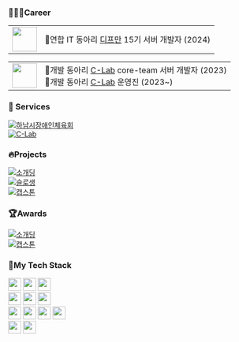<div>

### 👨🏻‍💻Career
<table border="0">
  <tr>
    <td><img src="https://github.com/user-attachments/assets/0238fd66-f23e-44e0-b731-57ea3c9a5480" width="50"></td>
    <td>📍<span>연합 IT 동아리 <a href="https://github.com/depromeet">디프만</a> 15기 서버 개발자 (2024)</span></td>
  </tr>
</table>

<table border="0">
  <tr>
    <td><img src="https://github.com/user-attachments/assets/917f51fa-1ec5-45ce-9e1c-5919b7f73abe" width="50"></td>
    <td>
      📍<span>개발 동아리 <a href="https://github.com/KGU-C-Lab">C-Lab</a> core-team 서버 개발자 (2023)</span><br>
      📍<span>개발 동아리 <a href="https://github.com/KGU-C-Lab">C-Lab</a> 운영진 (2023~)</span><br>
    </td>
  </tr>
</table>


### 📲 Services 
[![하남시장애인체육회](https://img.shields.io/badge/경기도%20하남시%20장애인%20체육회-홈페이지%20개발-9cc)]()
<br>
[![C-Lab](https://img.shields.io/badge/경기대학교%20개발동아리-씨랩%20페이지%20개발-2aa)](https://www.clab.page)

### 🔥Projects
[![소개딩](https://img.shields.io/badge/의류기부%20플랫폼-Re:born-d58)](https://github.com/Don-tEuhRa) <br>
[![슬로생](https://img.shields.io/badge/고령자%20의료%20서비스-슬기로운%20노후생활:슬로생-a79)]() 
<br>
[![캡스톤](https://img.shields.io/badge/GPT%20대화형%20태블릿%20메뉴판-NiceToMenu-d77)]() 

### 🏆Awards
[![소개딩](https://img.shields.io/badge/제%2010회%20소프트웨어%20개발보안%20시큐어코딩%20해커톤-최우수상-9cf)](https://github.com/Don-tEuhRa) 
<br>
[![캡스톤](https://img.shields.io/badge/2024년%20경기대학교%20기초%20캡스톤-금상-8cb)]() 
<br>

### 🔨My Tech Stack
<img src="https://img.shields.io/badge/Java-orange?style=for-the-badge&logo=coffeescript&logoColor=white" height="26"/>
<img src="https://img.shields.io/badge/Spring-6DB33F?style=for-the-badge&logo=spring&logoColor=white" height="26"/>
<img src="https://img.shields.io/badge/SpringBoot-6DB33F?style=for-the-badge&logo=springboot&logoColor=white" height="26"/>
<br>
<img src="https://img.shields.io/badge/NGNIX-009639?style=for-the-badge&logo=NGINX&logoColor=white" height="26"/>
<img src="https://img.shields.io/badge/ec2-FF9900?style=for-the-badge&logo=amazon%20ec2&logoColor=white" height="26"/>
<img src="https://img.shields.io/badge/ncp-03C75A?style=for-the-badge&logo=Naver&logoColor=white" height="26"/>
<br>
<img src="https://img.shields.io/badge/MySQL-4479A1?style=for-the-badge&logo=mysql&logoColor=white" height="26"/>
<img src="https://img.shields.io/badge/MariaDB-003545?style=for-the-badge&logo=MariaDB&logoColor=white" height="26"/>
<img src="https://img.shields.io/badge/PostgreSQL-blue?style=for-the-badge&logo=postgresql&logoColor=white" height="26"/>
<img src="https://img.shields.io/badge/Redis-DC382D?style=for-the-badge&logo=Redis&logoColor=white" height="26"/>
<br>
<img src="https://img.shields.io/badge/React-61DAFB?style=for-the-badge&logo=react&logoColor=white" height="26"/>
<img src="https://img.shields.io/badge/tailwindcss-06B6D4?style=for-the-badge&logo=tailwindcss&logoColor=white" height="26"/>
</div>


